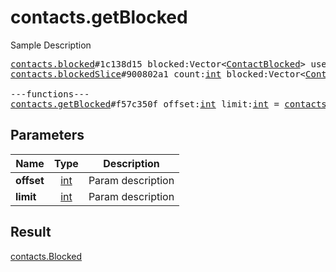 # contacts.getBlocked

Sample Description

<pre>
<a href="../constructor/contacts.blocked">contacts.blocked</a>#1c138d15 blocked:Vector&lt;<a href="../type/ContactBlocked.md">ContactBlocked</a>&gt; users:Vector&lt;<a href="../type/User.md">User</a>&gt; = <a href="../type/contacts.Blocked.md">contacts.Blocked</a>;
<a href="../constructor/contacts.blockedSlice">contacts.blockedSlice</a>#900802a1 count:<a href="../type/int.md">int</a> blocked:Vector&lt;<a href="../type/ContactBlocked.md">ContactBlocked</a>&gt; users:Vector&lt;<a href="../type/User.md">User</a>&gt; = <a href="../type/contacts.Blocked.md">contacts.Blocked</a>;

---functions---
<a href="../method/contacts.getBlocked.md">contacts.getBlocked</a>#f57c350f offset:<a href="../type/int.md">int</a> limit:<a href="../type/int.md">int</a> = <a href="../type/contacts.Blocked.md">contacts.Blocked</a>;</pre>
## Parameters

| Name | Type | Description |
|------|:----:|-------------|
| **offset** | <a href="../type/int.md">int</a> | Param description |
| **limit** | <a href="../type/int.md">int</a> | Param description |

## Result

<a href="../type/contacts.Blocked.md">contacts.Blocked</a>

